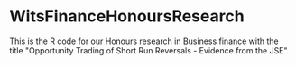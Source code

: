# WitsFinanceHonoursResearch

This is the R code for our Honours research in Business finance with the title "Opportunity Trading of Short Run Reversals - Evidence from the JSE"
